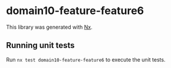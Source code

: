 # domain10-feature-feature6

This library was generated with [Nx](https://nx.dev).

## Running unit tests

Run `nx test domain10-feature-feature6` to execute the unit tests.

